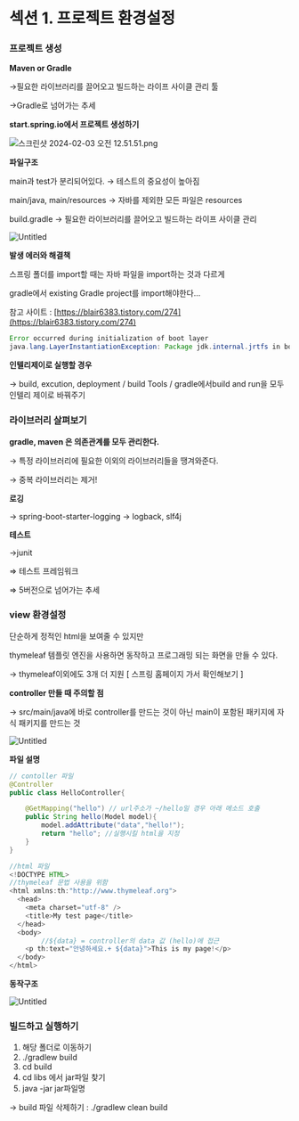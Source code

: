 # 섹션 1. 프로젝트 환경설정

### 프로젝트 생성

**Maven or Gradle**

→필요한 라이브러리를 끌어오고 빌드하는 라이프 사이클 관리 툴

→Gradle로 넘어가는 추세

**start.spring.io에서 프로젝트 생성하기**

![스크린샷 2024-02-03 오전 12.51.51.png](%E1%84%89%E1%85%A6%E1%86%A8%E1%84%89%E1%85%A7%E1%86%AB%201%20%E1%84%91%E1%85%B3%E1%84%85%E1%85%A9%E1%84%8C%E1%85%A6%E1%86%A8%E1%84%90%E1%85%B3%20%E1%84%92%E1%85%AA%E1%86%AB%E1%84%80%E1%85%A7%E1%86%BC%E1%84%89%E1%85%A5%E1%86%AF%E1%84%8C%E1%85%A5%E1%86%BC%20cf472f71f2d240f08424999a47deae54/%25E1%2584%2589%25E1%2585%25B3%25E1%2584%258F%25E1%2585%25B3%25E1%2584%2585%25E1%2585%25B5%25E1%2586%25AB%25E1%2584%2589%25E1%2585%25A3%25E1%2586%25BA_2024-02-03_%25E1%2584%258B%25E1%2585%25A9%25E1%2584%258C%25E1%2585%25A5%25E1%2586%25AB_12.51.51.png)

**파일구조**

main과 test가 분리되어있다. → 테스트의 중요성이 높아짐

main/java, main/resources → 자바를 제외한 모든 파일은  resources

build.gradle → 필요한 라이브러리를 끌어오고 빌드하는 라이프 사이클 관리

![Untitled](%E1%84%89%E1%85%A6%E1%86%A8%E1%84%89%E1%85%A7%E1%86%AB%201%20%E1%84%91%E1%85%B3%E1%84%85%E1%85%A9%E1%84%8C%E1%85%A6%E1%86%A8%E1%84%90%E1%85%B3%20%E1%84%92%E1%85%AA%E1%86%AB%E1%84%80%E1%85%A7%E1%86%BC%E1%84%89%E1%85%A5%E1%86%AF%E1%84%8C%E1%85%A5%E1%86%BC%20cf472f71f2d240f08424999a47deae54/Untitled.png)

**발생 에러와 해결책**

스프링 폴더를 import할 때는 자바 파일을 import하는 것과 다르게

gradle에서 existing Gradle project를 import해야한다…

참고 사이트 : [https://blair6383.tistory.com/274](https://blair6383.tistory.com/274)

```java
Error occurred during initialization of boot layer
java.lang.LayerInstantiationException: Package jdk.internal.jrtfs in both module jrt.fs and module java.base
```

**인텔리제이로 실행할 경우**

→ build, excution, deployment / build Tools / gradle에서build and run을 모두 인텔리 제이로 바꿔주기

### 라이브러리 살펴보기

**gradle, maven 은 의존관계를 모두 관리한다.**

→ 특정 라이브러리에 필요한 이외의 라이브러리들을 땡겨와준다.

→ 중복 라이브러리는 제거! 

**로깅**

→ spring-boot-starter-logging → logback, slf4j

**테스트**

→junit 

⇒ 테스트 프레임워크

⇒ 5버전으로 넘어가는 추세

### view 환경설정

단순하게 정적인 html을 보여줄 수 있지만

thymeleaf 템플릿 엔진을 사용하면 동작하고 프로그래밍 되는 화면을 만들 수 있다.

→ thymeleaf이외에도 3개 더 지원 [ 스프링 홈페이지 가서 확인해보기 ]

**controller 만들 때 주의할 점**

→ src/main/java에 바로 controller를 만드는 것이 아닌 main이 포함된 패키지에 자식 패키지를 만드는 것

![Untitled](%E1%84%89%E1%85%A6%E1%86%A8%E1%84%89%E1%85%A7%E1%86%AB%201%20%E1%84%91%E1%85%B3%E1%84%85%E1%85%A9%E1%84%8C%E1%85%A6%E1%86%A8%E1%84%90%E1%85%B3%20%E1%84%92%E1%85%AA%E1%86%AB%E1%84%80%E1%85%A7%E1%86%BC%E1%84%89%E1%85%A5%E1%86%AF%E1%84%8C%E1%85%A5%E1%86%BC%20cf472f71f2d240f08424999a47deae54/Untitled%201.png)

**파일 설명**

```java
// contoller 파일
@Controller
public class HelloController{

	@GetMapping("hello") // url주소가 ~/hello일 경우 아래 메소드 호출
	public String hello(Model model){
		model.addAttribute("data","hello!");
		return "hello"; //실행시킬 html을 지정
	}
}
```

```java
//html 파일
<!DOCTYPE HTML>
//thymeleaf 문법 사용을 위함
<html xmlns:th:"http://www.thymeleaf.org">
  <head>
    <meta charset="utf-8" />
    <title>My test page</title>
  </head>
  <body>
		//${data} = controller의 data 값 (hello)에 접근
    <p th:text="안녕하세요.+ ${data}">This is my page!</p>
  </body>
</html>
```

**동작구조**

![Untitled](%E1%84%89%E1%85%A6%E1%86%A8%E1%84%89%E1%85%A7%E1%86%AB%201%20%E1%84%91%E1%85%B3%E1%84%85%E1%85%A9%E1%84%8C%E1%85%A6%E1%86%A8%E1%84%90%E1%85%B3%20%E1%84%92%E1%85%AA%E1%86%AB%E1%84%80%E1%85%A7%E1%86%BC%E1%84%89%E1%85%A5%E1%86%AF%E1%84%8C%E1%85%A5%E1%86%BC%20cf472f71f2d240f08424999a47deae54/Untitled%202.png)

### 빌드하고 실행하기

1. 해당 폴더로 이동하기
2. ./gradlew build
3. cd build
4. cd libs 에서 jar파일 찾기
5. java -jar jar파일명

→ build 파일 삭제하기 : ./gradlew clean build
